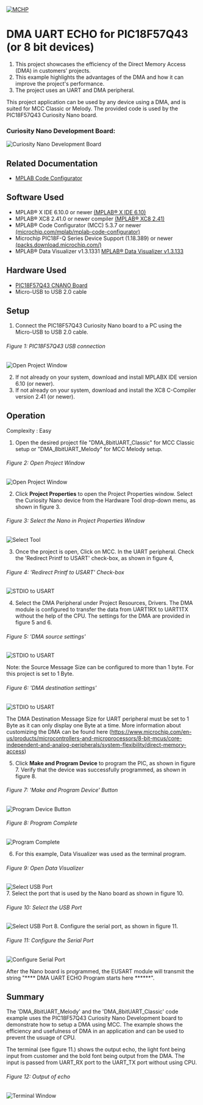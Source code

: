 <!-- Please do not change this logo with link -->

[![MCHP](images/microchip.png)](https://www.microchip.com)

# DMA UART ECHO for PIC18F57Q43 (or 8 bit devices)

1. This project showcases the efficiency of the Direct Memory Access (DMA) in customers' projects.
2. This example highlights the advantages of the DMA and how it can improve the project's performance.
3. The project uses an UART and DMA peripheral.

This project application can be used by any device using a DMA, and is suited for MCC Classic or Melody. The provided code is used by the PIC18F57Q43 Curiosity Nano board.

### Curiosity Nano Development Board:
![Curiosity Nano Development Board](images/pic18f57q43.PNG)

## Related Documentation

- [MPLAB Code Configurator](https://www.microchip.com/en-us/development-tools-tools-and-software/embedded-software-center/mplab-code-configurator)


## Software Used

- MPLAB® X IDE 6.10.0 or newer [(MPLAB® X IDE 6.10)](https://www.microchip.com/en-us/development-tools-tools-and-software/mplab-x-ide?utm_source=GitHub&utm_medium=TextLink&utm_campaign=MCU8_MMTCha_MPAE_Examples&utm_content=pic18f57q43-dma-uart-echo-mplab-mcc-github)
- MPLAB® XC8 2.41.0 or newer compiler [(MPLAB® XC8 2.41)](https://www.microchip.com/en-us/development-tools-tools-and-software/mplab-xc-compilers?utm_source=GitHub&utm_medium=TextLink&utm_campaign=MCU8_MMTCha_MPAE_Examples&utm_content=pic18f57q43-dma-uart-echo-mplab-mcc-github)
- MPLAB® Code Configurator (MCC) 5.3.7 or newer [(microchip.com/mplab/mplab-code-configurator)](https://www.microchip.com/mplab/mplab-code-configurator)
- Microchip PIC18F-Q Series Device Support (1.18.389) or newer [(packs.download.microchip.com/)](https://packs.download.microchip.com/)
- MPLAB® Data Visualizer v1.3.1331 [MPLAB®  Data Visualizer v1.3.133](https://www.microchip.com/en-us/tools-resources/debug/mplab-data-visualizer)

## Hardware Used

- [PIC18F57Q43 CNANO Board](https://www.microchip.com/en-us/development-tool/DM164150)
- Micro-USB to USB 2.0 cable



## Setup

1. Connect the PIC18F57Q43 Curiosity Nano board to a PC using the Micro-USB to USB 2.0 cable. 
  ###### Figure 1: PIC18F57Q43 USB connection
  ![Open Project Window](images/pic18f57q43usbconnection.png)

2. If not already on your system, download and install MPLABX IDE version 6.10 (or newer).
3. If not already on your system, download and install the XC8 C-Compiler version 2.41 (or newer).


## Operation
Complexity : Easy 

1. Open the desired project file "DMA_8bitUART_Classic" for MCC Classic setup or "DMA_8bitUART_Melody" for MCC Melody setup.

  ###### Figure 2: Open Project Window
  ![Open Project Window](images/openproj.PNG)

2. Click **Project Properties** to open the Project Properties window. Select the Curiosity Nano device from the Hardware Tool drop-down menu, as shown in figure 3.

  ###### Figure 3: Select the Nano in Project Properties Window
  ![Select Tool](images/projprop.PNG)

3. Once the project is open, Click on MCC. In the UART peripheral. Check the 'Redirect Printf to USART' check-box, as shown in figure 4,

  ###### Figure 4: 'Redirect Printf to USART' Check-box
  ![STDIO to USART](images/stdio2usart.PNG)

4. Select the DMA Peripheral under Project Resources, Drivers. The DMA module is configured to transfer the data from UART1RX to UART1TX without the help of the CPU. The settings for the DMA are provided in figure 5 and 6.

  ###### Figure 5: 'DMA source settings' 
  ![STDIO to USART](images/dmasource.PNG)

Note: the Source Message Size can be configured to more than 1 byte. For this project is set to 1 Byte.

  ###### Figure 6: 'DMA destination settings' 
  ![STDIO to USART](images/dmadestination.PNG)

The DMA Destination Message Size for UART peripheral must be set to 1 Byte as it can only display one Byte at a time. More information about customizing the DMA can be found here (https://www.microchip.com/en-us/products/microcontrollers-and-microprocessors/8-bit-mcus/core-independent-and-analog-peripherals/system-flexibility/direct-memory-access)  


5. Click **Make and Program Device** to program the PIC, as shown in figure 7. Verify that the device was successfully programmed, as shown in figure 8.

  ###### Figure 7: 'Make and Program Device' Button
  ![Program Device Button](images/build.PNG)

  ###### Figure 8: Program Complete
  ![Program Complete](images/progcomplete.PNG)

6. For this example, Data Visualizer was used as the terminal program.
  ###### Figure 9: Open Data Visualizer
  ![Select USB Port](images/opendv.PNG)   
7. Select the port that is used by the Nano board as shown in figure 10. <br />

  ###### Figure 10: Select the USB Port
  ![Select USB Port](images/portselection.PNG)
8. Configure the serial port, as shown in figure 11. <br />
  ###### Figure 11: Configure the Serial Port
  ![Configure Serial Port](images/serialsetup.PNG)



After the Nano board is programmed, the EUSART module will transmit the string "**** DMA UART ECHO Program starts here  ******".


## Summary
The 'DMA_8bitUART_Melody' and the 'DMA_8bitUART_Classic' code example uses the PIC18F57Q43 Curiosity Nano Development board to demonstrate how to setup a DMA using MCC. The example shows the efficiency and usefulness of DMA in an application and can be used to prevent the usuage of CPU.

The terminal (see figure 11.) shows the output echo, the light font being input from customer and the bold font being output from the DMA. The input is passed from UART_RX port to the UART_TX port without using CPU.

###### Figure 12: Output of echo
![Terminal Window](images/output.PNG)